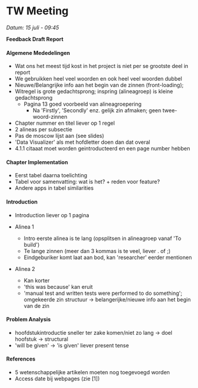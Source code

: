 <h1>TW Meeting</h1>

*Datum: 15 juli - 09:45*

**Feedback Draft Report**

<h4>Algemene Mededelingen</h4>

* Wat ons het meest tijd kost in het project is niet per se grootste deel in report
* We gebruikken heel veel woorden en ook heel veel woorden dubbel
* Nieuwe/Belangrijke info aan het begin van de zinnen (front-loading); 
* Witregel is grote gedachtsprong; inspring (alineagroep) is kleine gedachtsprong
  * Pagina 13 goed voorbeeld van alineagroepering
    * Na 'Firstly', 'Secondly' enz. gelijk zin afmaken; geen twee-woord-zinnen
* Chapter nummer en titel liever op 1 regel
* 2 alineas per subsectie 
* Pas de moscow lijst aan (see slides)
* 'Data Visualizer' als met hofdletter doen dan dat overal
* 4.1.1 citaaat moet worden geintroducteerd en een page number hebben

<h4>Chapter Implementation</h4>

* Eerst tabel daarna toelichting
* Tabel voor samenvatting: wat is het? + reden voor feature?
* Andere apps in tabel similarities

<h4>Introduction</h4>

* Introduction liever op 1 pagina

* Alinea 1
  * Intro eerste alinea is te lang (opsplitsen in alineagroep vanaf 'To build')
  * Te lange zinnen (meer dan 3 kommas is te veel, liever . of ;)
  * Eindgeburiker komt laat aan bod, kan 'researcher' eerder mentionen

* Alinea 2
  * Kan korter
  * 'this was because' kan eruit
  * 'manual test and written tests were performed to do something'; omgekeerde zin structuur -> belangerijke/nieuwe info aan het begin van de zin

<h4>Problem Analysis</h4>

* hoofdstukintroductie sneller ter zake komen/niet zo lang -> doel hoofstuk -> structural 
* 'will be given' -> 'is given' liever present tense

<h4>References</h4>

* 5 wetenschappelijke artikelen moeten nog toegevoegd worden
* Access date bij webpages (zie [1])
